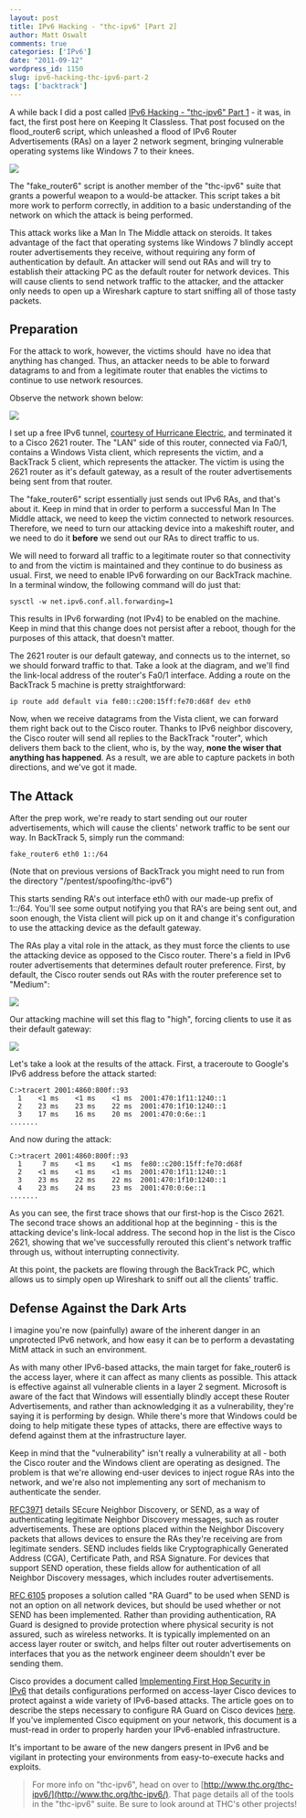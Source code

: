 ```yaml
---
layout: post
title: IPv6 Hacking - "thc-ipv6" [Part 2]
author: Matt Oswalt
comments: true
categories: ['IPv6']
date: "2011-09-12"
wordpress_id: 1150
slug: ipv6-hacking-thc-ipv6-part-2
tags: ['backtrack']
---
```



A while back I did a post called [IPv6 Hacking - "thc-ipv6" Part 1](https://oswalt.dev/2011/05/new-blog-location-ipv6-hacking-thc-ipv6-part-1/) - it was, in fact, the first post here on Keeping It Classless. That post focused on the flood_router6 script, which unleashed a flood of IPv6 Router Advertisements (RAs) on a layer 2 network segment, bringing vulnerable operating systems like Windows 7 to their knees.

![](https://siliconangle.com/files/2011/05/network-security-lock.jpg)

The "fake_router6" script is another member of the "thc-ipv6" suite that grants a powerful weapon to a would-be attacker. This script takes a bit more work to perform correctly, in addition to a basic understanding of the network on which the attack is being performed.

This attack works like a Man In The Middle attack on steroids. It takes advantage of the fact that operating systems like Windows 7 blindly accept router advertisements they receive, without requiring any form of authentication by default. An attacker will send out RAs and will try to establish their attacking PC as the default router for network devices. This will cause clients to send network traffic to the attacker, and the attacker only needs to open up a Wireshark capture to start sniffing all of those tasty packets.

## Preparation

For the attack to work, however, the victims should  have no idea that anything has changed. Thus, an attacker needs to be able to forward datagrams to and from a legitimate router that enables the victims to continue to use network resources.

Observe the network shown below:

[![](/assets/2011/09/diagram3.png)](/assets/2011/09/diagram3.png)

I set up a free IPv6 tunnel, [courtesy of Hurricane Electric](http://tunnelbroker.net/), and terminated it to a Cisco 2621 router. The "LAN" side of this router, connected via Fa0/1, contains a Windows Vista client, which represents the victim, and a BackTrack 5 client, which represents the attacker. The victim is using the 2621 router as it's default gateway, as a result of the router advertisements being sent from that router.

The "fake_router6" script essentially just sends out IPv6 RAs, and that's about it. Keep in mind that in order to perform a successful Man In The Middle attack, we need to keep the victim connected to network resources. Therefore, we need to turn our attacking device into a makeshift router, and we need to do it **before** we send out our RAs to direct traffic to us.

We will need to forward all traffic to a legitimate router so that connectivity to and from the victim is maintained and they continue to do business as usual. First, we need to enable IPv6 forwarding on our BackTrack machine. In a terminal window, the following command will do just that:

    sysctl -w net.ipv6.conf.all.forwarding=1

This results in IPv6 forwarding (not IPv4) to be enabled on the machine. Keep in mind that this change does not persist after a reboot, though for the purposes of this attack, that doesn't matter.

The 2621 router is our default gateway, and connects us to the internet, so we should forward traffic to that. Take a look at the diagram, and we'll find the link-local address of the router's Fa0/1 interface. Adding a route on the BackTrack 5 machine is pretty straightforward:

    ip route add default via fe80::c200:15ff:fe70:d68f dev eth0

Now, when we receive datagrams from the Vista client, we can forward them right back out to the Cisco router. Thanks to IPv6 neighbor discovery, the Cisco router will send all replies to the BackTrack "router", which delivers them back to the client, who is, by the way, **none the wiser that anything has happened**. As a result, we are able to capture packets in both directions, and we've got it made.

## The Attack

After the prep work, we're ready to start sending out our router advertisements, which will cause the clients' network traffic to be sent our way. In BackTrack 5, simply run the command:

    fake_router6 eth0 1::/64

(Note that on previous versions of BackTrack you might need to run from the directory "/pentest/spoofing/thc-ipv6")

This starts sending RA's out interface eth0 with our made-up prefix of 1::/64. You'll see some output notifying you that RA's are being sent out, and soon enough, the Vista client will pick up on it and change it's configuration to use the attacking device as the default gateway.

The RAs play a vital role in the attack, as they must force the clients to use the attacking device as opposed to the Cisco router. There's a field in IPv6 router advertisements that determines default router preference. First, by default, the Cisco router sends out RAs with the router preference set to "Medium":

[![](/assets/2011/09/packet1.png)](/assets/2011/09/packet1.png)

Our attacking machine will set this flag to "high", forcing clients to use it as their default gateway:

[![](/assets/2011/09/packet2.png)](/assets/2011/09/packet2.png)

Let's take a look at the results of the attack. First, a traceroute to Google's IPv6 address before the attack started:

    C:>tracert 2001:4860:800f::93
      1    <1 ms    <1 ms    <1 ms  2001:470:1f11:1240::1
      2    23 ms    23 ms    22 ms  2001:470:1f10:1240::1
      3    17 ms    16 ms    20 ms  2001:470:0:6e::1
    .......

And now during the attack:

    C:>tracert 2001:4860:800f::93
      1     7 ms    <1 ms    <1 ms  fe80::c200:15ff:fe70:d68f
      2    <1 ms    <1 ms    <1 ms  2001:470:1f11:1240::1
      3    23 ms    22 ms    22 ms  2001:470:1f10:1240::1
      4    23 ms    24 ms    23 ms  2001:470:0:6e::1
    .......

As you can see, the first trace shows that our first-hop is the Cisco 2621. The second trace shows an additional hop at the beginning - this is the attacking device's link-local address. The second hop in the list is the Cisco 2621, showing that we've successfully rerouted this client's network traffic through us, without interrupting connectivity.

At this point, the packets are flowing through the BackTrack PC, which allows us to simply open up Wireshark to sniff out all the clients' traffic.

## Defense Against the Dark Arts

I imagine you're now (painfully) aware of the inherent danger in an unprotected IPv6 network, and how easy it can be to perform a devastating MitM attack in such an environment.

As with many other IPv6-based attacks, the main target for fake_router6 is the access layer, where it can affect as many clients as possible. This attack is effective against all vulnerable clients in a layer 2 segment. Microsoft is aware of the fact that Windows will essentially blindly accept these Router Advertisements, and rather than acknowledging it as a vulnerability, they're saying it is performing by design. While there's more that Windows could be doing to help mitigate these types of attacks, there are effective ways to defend against them at the infrastructure layer.

Keep in mind that the "vulnerability" isn't really a vulnerability at all - both the Cisco router and the Windows client are operating as designed. The problem is that we're allowing end-user devices to inject rogue RAs into the network, and we're also not implementing any sort of mechanism to authenticate the sender.

[RFC3971](http://tools.ietf.org/html/rfc3971) details SEcure Neighbor Discovery, or SEND, as a way of authenticating legitimate Neighbor Discovery messages, such as router advertisements. These are options placed within the Neighbor Discovery packets that allows devices to ensure the RAs they're receiving are from legitimate senders. SEND includes fields like Cryptographically Generated Address (CGA), Certificate Path, and RSA Signature. For devices that support SEND operation, these fields allow for authentication of all Neighbor Discovery messages, which includes router advertisements.

[RFC 6105](http://tools.ietf.org/html/rfc6105) proposes a solution called "RA Guard" to be used when SEND is not an option on all network devices, but should be used whether or not SEND has been implemented. Rather than providing authentication, RA Guard is designed to provide protection where physical security is not assured, such as wireless networks. It is typically implemented on an access layer router or switch, and helps filter out router advertisements on interfaces that you as the network engineer deem shouldn't ever be sending them.

Cisco provides a document called [Implementing First Hop Security in IPv6](http://www.cisco.com/en/US/docs/ios/ipv6/configuration/guide/ip6-first_hop_security.html) that details configurations performed on access-layer Cisco devices to protect against a wide variety of IPv6-based attacks. The article goes on to describe the steps necessary to configure RA Guard on Cisco devices [here](http://www.cisco.com/en/US/docs/ios/ipv6/configuration/guide/ip6-first_hop_security.html#Configuring_IPv6_RA_Guard_in_Cisco_IOS_Release_12.2(33)SXI4_and_12.2(54)SG). If you've implemented Cisco equipment on your network, this document is a must-read in order to properly harden your IPv6-enabled infrastructure.

It's important to be aware of the new dangers present in IPv6 and be vigilant in protecting your environments from easy-to-execute hacks and exploits.

> For more info on "thc-ipv6", head on over to [http://www.thc.org/thc-ipv6/](http://www.thc.org/thc-ipv6/). That page details all of the tools in the "thc-ipv6" suite. Be sure to look around at THC's other projects!
